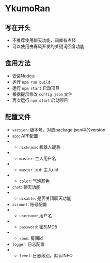 # YkumoRan

## 写在开头
- 不推荐使用聊天功能，词库有点怪
- 可以使用由春风开发的关键词回复功能

## 食用方法
- 安装Nodejs
- 运行 `npm run build`
- 运行 `npm start` 启动项目
- 根据提示修改 `config.json` 文件
- 再次运行 `npm start` 启动项目

## 配置文件
- `version`: 版本号，对应package.json中的version
- `app`: APP配置
- - `nickname`: 机器人昵称
- - `master`: 主人用户名
- - `master_uid`: 主人uid
- - `color`: 气泡颜色
- `chat`: 聊天功能
- - `disable`: 是否关闭聊天功能
- `account`: 账号配置
- - `username`: 用户名
- - `password`: 密码MD5
- - `room`: 房间id
- `logger`: 日志配置
- - `level`: 日志级别，默认INFO